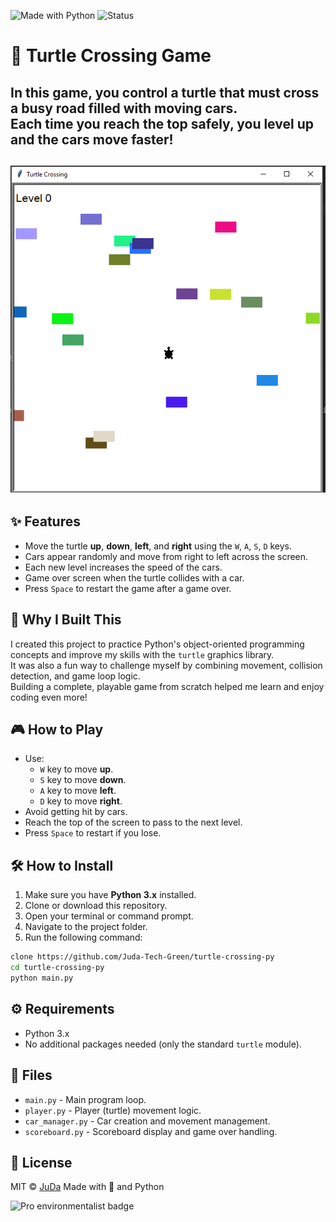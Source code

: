 ![Made with Python](https://img.shields.io/badge/Python-3.x-brightgreen)
![Status](https://img.shields.io/badge/status-active-brightgreen)

# 🐢 Turtle Crossing Game

In this game, you control a turtle that must cross a busy road filled with moving cars.  
Each time you reach the top safely, you level up and the cars move faster!
---
![Turtle Crossing Screenshot](./preview.png) 
---
## ✨ Features
- Move the turtle **up**, **down**, **left**, and **right** using the `W`, `A`, `S`, `D` keys.
- Cars appear randomly and move from right to left across the screen.
- Each new level increases the speed of the cars.
- Game over screen when the turtle collides with a car.
- Press `Space` to restart the game after a game over.

## 🧠 Why I Built This
I created this project to practice Python's object-oriented programming concepts and improve my skills with the `turtle` graphics library.  
It was also a fun way to challenge myself by combining movement, collision detection, and game loop logic.  
Building a complete, playable game from scratch helped me learn and enjoy coding even more!

## 🎮 How to Play
- Use:
  - `W` key to move **up**.
  - `S` key to move **down**.
  - `A` key to move **left**.
  - `D` key to move **right**.
- Avoid getting hit by cars.
- Reach the top of the screen to pass to the next level.
- Press `Space` to restart if you lose.

## 🛠️ How to Install
1. Make sure you have **Python 3.x** installed.
2. Clone or download this repository.
3. Open your terminal or command prompt.
4. Navigate to the project folder.
5. Run the following command:

```bash
clone https://github.com/Juda-Tech-Green/turtle-crossing-py
cd turtle-crossing-py
python main.py
```
## ⚙️ Requirements
- Python 3.x
- No additional packages needed (only the standard `turtle` module).

## 📁 Files
- `main.py` - Main program loop.
- `player.py` - Player (turtle) movement logic.
- `car_manager.py` - Car creation and movement management.
- `scoreboard.py` - Scoreboard display and game over handling.

## 📜 License
MIT © [JuDa](https://github.com/Juda-Tech-Green)
Made with 💚 and Python

![Pro environmentalist badge](https://img.shields.io/badge/dev-environmentalist-green)